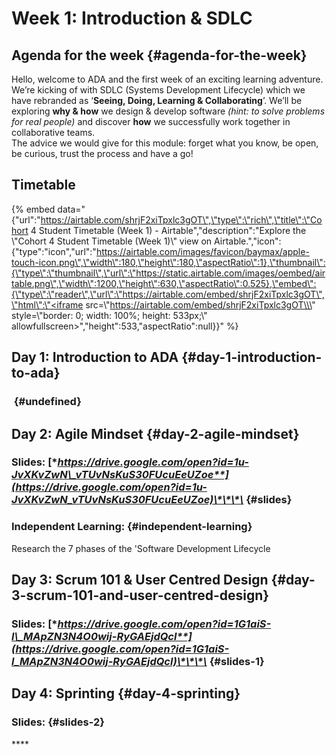 # Week 1: Introduction & SDLC

## Agenda **for the week** {#agenda-for-the-week}

Hello, welcome to ADA and the first week of an exciting learning adventure. We’re kicking of with SDLC \(Systems Development Lifecycle\) which we have rebranded as ‘**Seeing, Doing, Learning & Collaborating**’. We’ll be exploring **why & how** we design & develop software _\(hint: to solve problems for real people\)_ and discover **how** we successfully work together in collaborative teams.  
The advice we would give for this module: forget what you know, be open, be curious, trust the process and have a go!

## Timetable

{% embed data="{\"url\":\"https://airtable.com/shrjF2xiTpxlc3gOT\",\"type\":\"rich\",\"title\":\"Cohort 4 Student Timetable \(Week 1\) - Airtable\",\"description\":\"Explore the \\\"Cohort 4 Student Timetable \(Week 1\)\\\" view on Airtable.\",\"icon\":{\"type\":\"icon\",\"url\":\"https://airtable.com/images/favicon/baymax/apple-touch-icon.png\",\"width\":180,\"height\":180,\"aspectRatio\":1},\"thumbnail\":{\"type\":\"thumbnail\",\"url\":\"https://static.airtable.com/images/oembed/airtable.png\",\"width\":1200,\"height\":630,\"aspectRatio\":0.525},\"embed\":{\"type\":\"reader\",\"url\":\"https://airtable.com/embed/shrjF2xiTpxlc3gOT\",\"html\":\"<iframe src=\\\"https://airtable.com/embed/shrjF2xiTpxlc3gOT\\\" style=\\\"border: 0; width: 100%; height: 533px;\\\" allowfullscreen></iframe>\",\"height\":533,\"aspectRatio\":null}}" %}

## **Day 1: Introduction to ADA** {#day-1-introduction-to-ada}

### **​** {#undefined}

## **Day 2: Agile Mindset** {#day-2-agile-mindset}

### **Slides:** [**https://drive.google.com/open?id=1u-JvXKvZwN\_vTUvNsKuS30FUcuEeUZoe**](https://drive.google.com/open?id=1u-JvXKvZwN_vTUvNsKuS30FUcuEeUZoe)\*\*\*\* {#slides}

### **Independent Learning:** {#independent-learning}

Research the 7 phases of the 'Software Development Lifecycle

## **Day 3: Scrum 101 & User Centred Design** {#day-3-scrum-101-and-user-centred-design}

### **Slides:** [**https://drive.google.com/open?id=1G1aiS-l\_MApZN3N4O0wij-RyGAEjdQcl**](https://drive.google.com/open?id=1G1aiS-l_MApZN3N4O0wij-RyGAEjdQcl)\*\*\*\* {#slides-1}

## **Day 4: Sprinting** {#day-4-sprinting}

### **Slides:** {#slides-2}

\*\*\*\*


